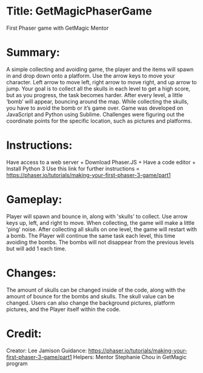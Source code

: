 # Title: GetMagicPhaserGame
First Phaser game with GetMagic Mentor
# Summary: 
A simple collecting and avoiding game, the player and the items will spawn in and drop down onto a platform. Use the arrow keys to move your character. Left arrow to move left, right arrow to move right, and up arrow to jump. Your goal is to collect all the skulls in each level to get a high score, but as you progress, the task becomes harder. After every level, a little ‘bomb’ will appear, bouncing around the map. While collecting the skulls, you have to avoid the bomb or it’s game over. Game was developed on JavaScript and Python using Sublime. Challenges were figuring out the coordinate points for the specific location, such as pictures and platforms. 
# Instructions:
Have access to a web server + Download Phaser.JS + Have a code editor + Install Python 3 
Use this link for further instructions = https://phaser.io/tutorials/making-your-first-phaser-3-game/part1 
# Gameplay:
Player will spawn and bounce in, along with 'skulls' to collect. Use arrow keys up, left, and right to move. When collecting, the game will make a little 'ping' noise. After collecting all skulls on one level, the game will restart with a bomb. The Player will continue the same task each level, this time avoiding the bombs. The bombs will not disappear from the previous levels but will add 1 each time. 
# Changes: 
The amount of skulls can be changed inside of the code, along with the amount of bounce for the bombs and skulls. The skull value can be changed. Users can also change the background pictures, platform pictures, and the Player itself within the code. 
# Credit:
Creator: Lee Jamison
Guidance: https://phaser.io/tutorials/making-your-first-phaser-3-game/part1 
Helpers: Mentor Stephanie Chou in GetMagic program 
